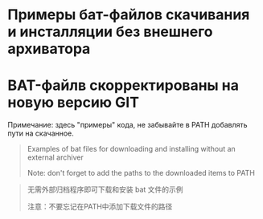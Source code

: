 # Примеры бат-файлов скачивания и инсталляции без внешнего архиватора
# BAT-файлв скорректированы на новую версию GIT
Примечание: здесь "примеры" кода, не забывайте в PATH добавлять пути на скачанное.

>Examples of bat files for downloading and installing without an external archiver
>
>Note: don't forget to add the paths to the downloaded items to PATH


>无需外部归档程序即可下载和安装 bat 文件的示例
>
>注意：不要忘记在PATH中添加下载文件的路径
